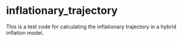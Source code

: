 # inflationary_trajectory
This is a test code for calculating the inflationary trajectory in a hybrid inflation model.

